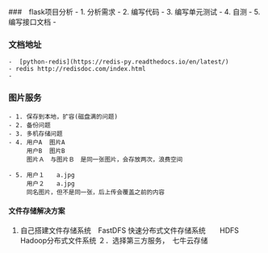 ###　flask项目分析
    - 1. 分析需求
    - 2. 编写代码
    - 3. 编写单元测试
    - 4. 自测
    - 5. 编写接口文档
        - 
        
### 文档地址
    -  [python-redis](https://redis-py.readthedocs.io/en/latest/)
    - redis http://redisdoc.com/index.html
    - 
    
### 图片服务
    - 1. 保存到本地，扩容(磁盘满的问题)
    - 2. 备份问题
    - 3. 多机存储问题
    - 4. 用户A  图片A
         用户B  图片B
         图片Ａ　与图片Ｂ　是同一张图片，会存放两次，浪费空间
    
    - 5. 用户１　　a.jpg
         用户２　　a.jpg
         同名图片，但不是同一张，后上传会覆盖之前的内容
         
#### 文件存储解决方案
1. 自己搭建文件存储系统　FastDFS 快速分布式文件存储系统　　HDFS Hadoop分布式文件系统
２．选择第三方服务，　七牛云存储
